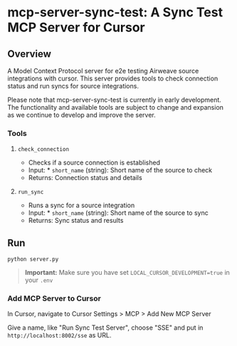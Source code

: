 # mcp-server-sync-test: A Sync Test MCP Server for Cursor

## Overview

A Model Context Protocol server for e2e testing Airweave source integrations with cursor. This server provides tools to check connection status and run syncs for source integrations.

Please note that mcp-server-sync-test is currently in early development. The functionality and available tools are subject to change and expansion as we continue to develop and improve the server.

### Tools

1. `check_connection`
   * Checks if a source connection is established
   * Input:
         * `short_name` (string): Short name of the source to check
   * Returns: Connection status and details

2. `run_sync`
   * Runs a sync for a source integration
   * Input:
         * `short_name` (string): Short name of the source to sync
   * Returns: Sync status and results

## Run
`python server.py`

> **Important:** Make sure you have set `LOCAL_CURSOR_DEVELOPMENT=true` in your `.env`


### Add MCP Server to Cursor
In Cursor, navigate to Cursor Settings > MCP > Add New MCP Server

Give a name, like "Run Sync Test Server", choose "SSE" and put in `http://localhost:8002/sse` as URL.
